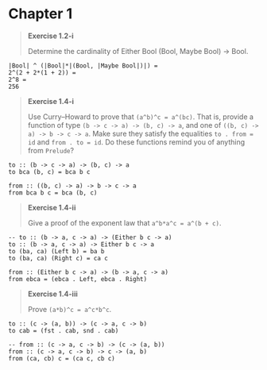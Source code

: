 # Chapter 1

> **Exercise 1.2-i**
>
> Determine the cardinality of Either Bool (Bool,
Maybe Bool) -> Bool.

```
|Bool| ^ (|Bool|*|(Bool, |Maybe Bool|)|) =
2^(2 + 2*(1 + 2)) =
2^8 =
256
```

> **Exercise 1.4-i**
>
> Use Curry–Howard to prove that `(a^b)^c = a^(bc)`. That is, provide a function of type `(b -> c -> a) -> (b, c) -> a`, and one of `((b, c) -> a) -> b -> c -> a`. Make sure they satisfy the equalities `to . from = id` and `from . to = id`. Do these functions remind you of anything from `Prelude`?

```
to :: (b -> c -> a) -> (b, c) -> a
to bca (b, c) = bca b c

from :: ((b, c) -> a) -> b -> c -> a
from bca b c = bca (b, c)
```

> **Exercise 1.4-ii**
>
> Give a proof of the exponent law that `a^b*a^c = a^(b + c)`.

```
-- to :: (b -> a, c -> a) -> (Either b c -> a)
to :: (b -> a, c -> a) -> Either b c -> a
to (ba, ca) (Left b) = ba b
to (ba, ca) (Right c) = ca c

from :: (Either b c -> a) -> (b -> a, c -> a)
from ebca = (ebca . Left, ebca . Right)
```

> **Exercise 1.4-iii**
>
> Prove `(a*b)^c = a^c*b^c`.

```
to :: (c -> (a, b)) -> (c -> a, c -> b)
to cab = (fst . cab, snd . cab)

-- from :: (c -> a, c -> b) -> (c -> (a, b))
from :: (c -> a, c -> b) -> c -> (a, b)
from (ca, cb) c = (ca c, cb c)
```
